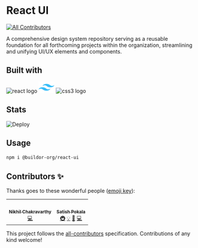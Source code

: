 # React UI

<!-- ALL-CONTRIBUTORS-BADGE:START - Do not remove or modify this section -->
[![All Contributors](https://img.shields.io/badge/all_contributors-2-orange.svg?style=flat-square)](#contributors-)
<!-- ALL-CONTRIBUTORS-BADGE:END -->

A comprehensive design system repository serving as a reusable foundation for all forthcoming projects within the organization, streamlining and unifying UI/UX elements and components.

## Built with

<div align="start">
  <img src="https://cdn.jsdelivr.net/gh/devicons/devicon/icons/react/react-original.svg" height="30" width="42" alt="react logo"  />
  <img src="https://raw.githubusercontent.com/devicons/devicon/v2.15.1/icons/tailwindcss/tailwindcss-plain.svg" height="30" width="42" alt="tailwindcss logo"  />
  <img src="https://cdn.jsdelivr.net/gh/devicons/devicon/icons/storybook/storybook-original.svg" height="30" width="42" alt="css3 logo"  />
</div>

## Stats

<div align="start">
   
   ![Deploy](https://github.com/buildor-org/design-system/actions/workflows/deploy_storybook.yaml/badge.svg)

</div>

## Usage

```bash
npm i @buildor-org/react-ui
```

## Contributors ✨

Thanks goes to these wonderful people ([emoji key](https://allcontributors.org/docs/en/emoji-key)):

<!-- ALL-CONTRIBUTORS-LIST:START - Do not remove or modify this section -->
<!-- prettier-ignore-start -->
<!-- markdownlint-disable -->
<table>
  <tr>
    <td align="center"><a href="https://nikhil980.github.io/cnc/"><img src="https://avatars.githubusercontent.com/u/59420126?v=4?s=100" width="100px;" alt=""/><br /><sub><b>Nikhil Chakravarthy</b></sub></a><br /><a href="https://github.com/buildor-org/react-ui/commits?author=cnikhil469" title="Code">💻</a></td>
    <td align="center"><a href="https://github.com/Satishpokala124"><img src="https://avatars.githubusercontent.com/u/49762924?v=4?s=100" width="100px;" alt=""/><br /><sub><b>Satish Pokala</b></sub></a><br /><a href="#infra-Satishpokala124" title="Infrastructure (Hosting, Build-Tools, etc)">🚇</a> <a href="#example-Satishpokala124" title="Examples">💡</a> <a href="https://github.com/buildor-org/react-ui/commits?author=Satishpokala124" title="Documentation">📖</a> <a href="https://github.com/buildor-org/react-ui/commits?author=Satishpokala124" title="Code">💻</a></td>
  </tr>
</table>

<!-- markdownlint-restore -->
<!-- prettier-ignore-end -->

<!-- ALL-CONTRIBUTORS-LIST:END -->

This project follows the [all-contributors](https://github.com/all-contributors/all-contributors) specification. Contributions of any kind welcome!
